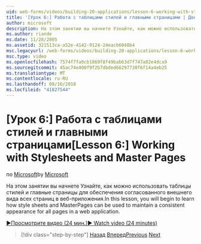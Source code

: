 ```yaml
---
uid: web-forms/videos/building-20-applications/lesson-6-working-with-stylesheets-and-master-pages
title: '[Урок 6:] Работа с таблицами стилей и главными страницами | Документация Майкрософт'
author: microsoft
description: На этом занятии вы начнете Узнайте, как можно использовать таблицы стилей и главные страницы для обеспечения согласованного внешнего вида всех страниц в веб-приложения.
ms.author: riande
ms.date: 11/28/2005
ms.assetid: 321513ca-a52e-4142-9124-24eacb6048b4
msc.legacyurl: /web-forms/videos/building-20-applications/lesson-6-working-with-stylesheets-and-master-pages
msc.type: video
ms.openlocfilehash: 7574f7fa0cb1869f8f49bab63d7f747a02e4dca9
ms.sourcegitcommit: 45ac74e400f9f2b7dbded66297730f6f14a4eb25
ms.translationtype: MT
ms.contentlocale: ru-RU
ms.lasthandoff: 08/16/2018
ms.locfileid: "41827544"
---
```

<a name="lesson-6-working-with-stylesheets-and-master-pages"></a><span data-ttu-id="482f4-103">[Урок 6:] Работа с таблицами стилей и главными страницами</span><span class="sxs-lookup"><span data-stu-id="482f4-103">[Lesson 6:] Working with Stylesheets and Master Pages</span></span>
====================
<span data-ttu-id="482f4-104">по [Microsoft](https://github.com/microsoft)</span><span class="sxs-lookup"><span data-stu-id="482f4-104">by [Microsoft](https://github.com/microsoft)</span></span>

<span data-ttu-id="482f4-105">На этом занятии вы начнете Узнайте, как можно использовать таблицы стилей и главные страницы для обеспечения согласованного внешнего вида всех страниц в веб-приложения.</span><span class="sxs-lookup"><span data-stu-id="482f4-105">In this lesson, you will begin to learn how style sheets and MasterPages can be used to maintain a consistent appearance for all pages in a web application.</span></span>

[<span data-ttu-id="482f4-106">&#9654;Просмотрите видео (24 мин.)</span><span class="sxs-lookup"><span data-stu-id="482f4-106">&#9654; Watch video (24 minutes)</span></span>](https://channel9.msdn.com/Blogs/ASP-NET-Site-Videos/lesson-6-working-with-stylesheets-and-master-pages)

> [!div class="step-by-step"]
> <span data-ttu-id="482f4-107">[Назад](lesson-5-debugging-and-tracing-your-website.md)
> [Вперед](lesson-7-databinding-to-user-interface-controls.md)</span><span class="sxs-lookup"><span data-stu-id="482f4-107">[Previous](lesson-5-debugging-and-tracing-your-website.md)
[Next](lesson-7-databinding-to-user-interface-controls.md)</span></span>
